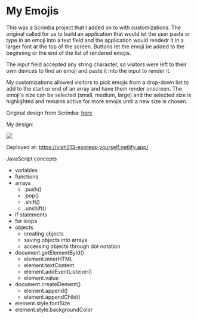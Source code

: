 # My Emojis

This was a Scrimba project that I added on to with customizations. The original called for us to build an application that would let the user paste or type in an emoji into a text field and the application would rendedr it in a larger font at the top of the screen. Buttons let the emoji be added to the beginning or the end of the list of rendered emojis.

The input field accepted any string character, so visitors were left to their own devices to find an emoji and paste it into the input to render it.

My customizations allowed visitors to pick emojis from a drop-down list to add to the start or end of an array and have them render onscreen. The emoji's size can be selected (small, medium, large) and the selected size is highlighted and remains active for more emojis until a new size is chosen.

Original design from Scrimba: [here](https://github.com/vishalicious213/my-emojis/blob/main/scrimba-version.jpg)

My design:

![](https://vish213-portfolio-v3.netlify.app/static/media/my-emojis.dc5dfe8b.jpg)

Deployed at: https://vish213-express-yourself.netlify.app/

JavaScript concepts

- variables
- functions
- arrays
    - .push()
    - .pop()
    - .shift()
    - .unshift()
- if statements
- for loops
- objects
    - creating objects
    - saving objects into arrays
    - accessing objects through dot notation
- document.getElementById()
    - element.innerHTML
    - element.textContent
    - element.addEventListener()
    - element.value
- document.createElement()
    - element.append()
    - element.appendChild()
- element.style.fontSize
- element.style.backgroundColor